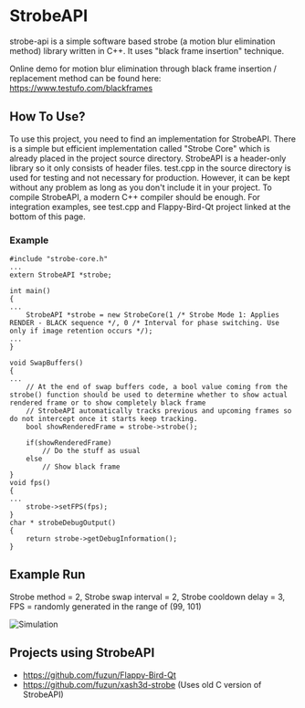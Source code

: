 

# StrobeAPI
strobe-api is a simple software based strobe (a motion blur elimination method) library written in C++. It uses "black frame insertion" technique.

Online demo for motion blur elimination through black frame insertion / replacement method can be found here: https://www.testufo.com/blackframes

## How To Use?
To use this project, you need to find an implementation for StrobeAPI. There is a simple but efficient implementation called "Strobe Core" which is already placed in the project source directory.
StrobeAPI is a header-only library so it only consists of header files. test.cpp in the source directory is used for testing and not necessary for production. However, it can be kept without any problem as long as you don't include it in your project.
To compile StrobeAPI, a modern C++ compiler should be enough.
For integration examples, see test.cpp and Flappy-Bird-Qt project linked at the bottom of this page.

### Example

    #include "strobe-core.h"
    ...
    extern StrobeAPI *strobe;
    
    int main()
    {
    ...
	    StrobeAPI *strobe = new StrobeCore(1 /* Strobe Mode 1: Applies RENDER - BLACK sequence */, 0 /* Interval for phase switching. Use only if image retention occurs */);
	...
    }
    
    void SwapBuffers()
    {
	...
	    // At the end of swap buffers code, a bool value coming from the strobe() function should be used to determine whether to show actual rendered frame or to show completely black frame
	    // StrobeAPI automatically tracks previous and upcoming frames so do not intercept once it starts keep tracking.
	    bool showRenderedFrame = strobe->strobe();
	    
	    if(showRenderedFrame)
		    // Do the stuff as usual
	    else
		    // Show black frame
	}
	void fps()
	{
	...
		strobe->setFPS(fps);
	}
	char * strobeDebugOutput()
	{
		return strobe->getDebugInformation();
	}

## Example Run
Strobe method = 2,
Strobe swap interval = 2,
Strobe cooldown delay = 3,
FPS = randomly generated in the range of (99, 101)

![Simulation](https://vgy.me/An4BfE.png)

## Projects using StrobeAPI
 - https://github.com/fuzun/Flappy-Bird-Qt
 - https://github.com/fuzun/xash3d-strobe (Uses old C version of StrobeAPI)

